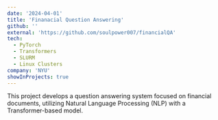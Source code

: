```yaml
---
date: '2024-04-01'
title: 'Finanacial Question Answering'
github: ''
external: 'https://github.com/soulpower007/financialQA'
tech:
  - PyTorch
  - Transformers
  - SLURM
  - Linux Clusters
company: 'NYU'
showInProjects: true
---
```


This project develops a question answering system focused on financial documents, utilizing Natural Language Processing (NLP) with a Transformer-based model. 

<!-- Embeddable web player widget for Apple Music that lets users log in and listen to full song playback in the browser leveraging [MusicKit.js](https://developer.apple.com/documentation/musickitjs). Read more about this project on [9to5Mac](https://9to5mac.com/2018/06/03/apple-music-embeddable-web-player-listen-browser/). -->
